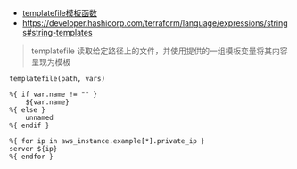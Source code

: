 * [templatefile模板函数](https://developer.hashicorp.com/terraform/language/functions/templatefile)
* https://developer.hashicorp.com/terraform/language/expressions/strings#string-templates
>templatefile 读取给定路径上的文件，并使用提供的一组模板变量将其内容呈现为模板
```
templatefile(path, vars)
```
```
%{ if var.name != "" }
    ${var.name}
%{ else }
    unnamed
%{ endif }
```

```
%{ for ip in aws_instance.example[*].private_ip }
server ${ip}
%{ endfor }
```